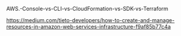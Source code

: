 AWS.-Console-vs-CLI-vs-CloudFormation-vs-SDK-vs-Terraform

https://medium.com/tieto-developers/how-to-create-and-manage-resources-in-amazon-web-services-infrastructure-f9af85b77c4a

